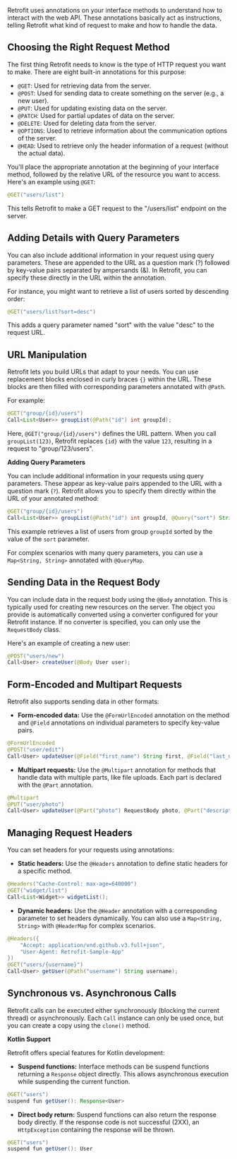 Retrofit uses annotations on your interface methods to understand how to interact with the web API. These annotations basically act as instructions, telling Retrofit what kind of request to make and how to handle the data.

## Choosing the Right Request Method

The first thing Retrofit needs to know is the type of HTTP request you want to make. There are eight built-in annotations for this purpose:

* `@GET`: Used for retrieving data from the server.
* `@POST`: Used for sending data to create something on the server (e.g., a new user).
* `@PUT`: Used for updating existing data on the server.
* `@PATCH`: Used for partial updates of data on the server.
* `@DELETE`: Used for deleting data from the server.
* `@OPTIONS`: Used to retrieve information about the communication options of the server.
* `@HEAD`: Used to retrieve only the header information of a request (without the actual data).

You'll place the appropriate annotation at the beginning of your interface method, followed by the relative URL of the resource you want to access. Here's an example using `@GET`:

```java
@GET("users/list")
```

This tells Retrofit to make a GET request to the "/users/list" endpoint on the server.

## Adding Details with Query Parameters

You can also include additional information in your request using query parameters. These are appended to the URL as a question mark (?) followed by key-value pairs separated by ampersands (&). In Retrofit, you can specify these directly in the URL within the annotation.

For instance, you might want to retrieve a list of users sorted by descending order:

```java
@GET("users/list?sort=desc")
```

This adds a query parameter named "sort" with the value "desc" to the request URL.


## URL Manipulation

Retrofit lets you build URLs that adapt to your needs. You can use replacement blocks enclosed in curly braces `{}` within the URL. These blocks are then filled with corresponding parameters annotated with `@Path`. 

For example:

```java
@GET("group/{id}/users")
Call<List<User>> groupList(@Path("id") int groupId);
```

Here, `@GET("group/{id}/users")` defines the URL pattern. When you call `groupList(123)`, Retrofit replaces `{id}` with the value `123`, resulting in a request to "group/123/users".

**Adding Query Parameters**

You can include additional information in your requests using query parameters. These appear as key-value pairs appended to the URL with a question mark (`?`). Retrofit allows you to specify them directly within the URL of your annotated method:

```java
@GET("group/{id}/users")
Call<List<User>> groupList(@Path("id") int groupId, @Query("sort") String sort);
```

This example retrieves a list of users from group `groupId` sorted by the value of the `sort` parameter.

For complex scenarios with many query parameters, you can use a `Map<String, String>` annotated with `@QueryMap`.

## Sending Data in the Request Body

You can include data in the request body using the `@Body` annotation. This is typically used for creating new resources on the server. The object you provide is automatically converted using a converter configured for your Retrofit instance. If no converter is specified, you can only use the `RequestBody` class.

Here's an example of creating a new user:

```java
@POST("users/new")
Call<User> createUser(@Body User user);
```

## Form-Encoded and Multipart Requests

Retrofit also supports sending data in other formats:

* **Form-encoded data:** Use the `@FormUrlEncoded` annotation on the method and `@Field` annotations on individual parameters to specify key-value pairs.
```java
@FormUrlEncoded
@POST("user/edit")
Call<User> updateUser(@Field("first_name") String first, @Field("last_name") String last);

```

* **Multipart requests:** Use the `@Multipart` annotation for methods that handle data with multiple parts, like file uploads. Each part is declared with the `@Part` annotation.

```java
@Multipart
@PUT("user/photo")
Call<User> updateUser(@Part("photo") RequestBody photo, @Part("description") RequestBody description);

```

## Managing Request Headers

You can set headers for your requests using annotations:

- **Static headers:** Use the `@Headers` annotation to define static headers for a specific method.

```java
@Headers("Cache-Control: max-age=640000")
@GET("widget/list")
Call<List<Widget>> widgetList();
```
- **Dynamic headers:** Use the `@Header` annotation with a corresponding parameter to set headers dynamically. You can also use a `Map<String, String>` with `@HeaderMap` for complex scenarios.

```java
@Headers({
    "Accept: application/vnd.github.v3.full+json",
    "User-Agent: Retrofit-Sample-App"
})
@GET("users/{username}")
Call<User> getUser(@Path("username") String username);
```

## Synchronous vs. Asynchronous Calls

Retrofit calls can be executed either synchronously (blocking the current thread) or asynchronously. Each `Call` instance can only be used once, but you can create a copy using the `clone()` method.

**Kotlin Support**

Retrofit offers special features for Kotlin development:

* **Suspend functions:** Interface methods can be suspend functions returning a `Response` object directly. This allows asynchronous execution while suspending the current function.
```java
@GET("users")
suspend fun getUser(): Response<User>
```

* **Direct body return:** Suspend functions can also return the response body directly. If the response code is not successful (2XX), an `HttpException` containing the response will be thrown.
```java
@GET("users")
suspend fun getUser(): User
```
